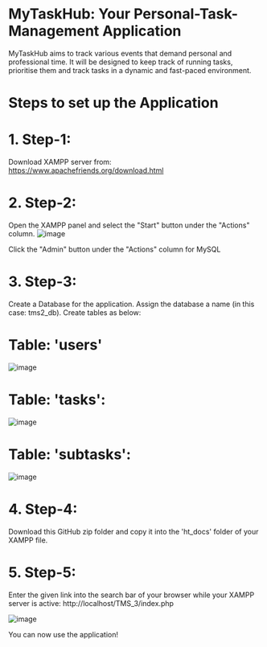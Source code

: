 # MyTaskHub: Your Personal-Task-Management Application
MyTaskHub aims to track various events that demand personal and professional time. It will be designed to keep track of running tasks, prioritise them and track tasks in a dynamic and fast-paced environment.

# Steps to set up the Application

# 1. Step-1:
Download XAMPP server from: https://www.apachefriends.org/download.html 

# 2. Step-2:
Open the XAMPP panel and select the "Start" button under the "Actions" column.
![image](https://github.com/SHASH1021/Personal-Task-Management/assets/95118321/0d650fd1-1f69-45f4-95b0-dba82b3b8dc9)

Click the "Admin" button under the "Actions" column for MySQL

# 3. Step-3:
Create a Database for the application. Assign the database a name (in this case: tms2_db). Create tables as below:
# Table: 'users'
![image](https://github.com/SHASH1021/Personal-Task-Management/assets/95118321/29ee3ad0-a1de-4863-94e3-915365023e9b)

# Table: 'tasks':
![image](https://github.com/SHASH1021/Personal-Task-Management/assets/95118321/dcbff327-53e9-46f1-8456-d3821e9cfb2a)

# Table: 'subtasks':
![image](https://github.com/SHASH1021/Personal-Task-Management/assets/95118321/09a22d6d-605e-4329-8851-0df2e2d16c20)

# 4. Step-4:
Download this GitHub zip folder and copy it into the 'ht_docs' folder of your XAMPP file.

# 5. Step-5:
Enter the given link into the search bar of your browser while your XAMPP server is active: http://localhost/TMS_3/index.php

![image](https://github.com/SHASH1021/Personal-Task-Management/assets/95118321/7ac5dc21-f6b7-40ef-845e-5b1cb629a0cf)

You can now use the application!
